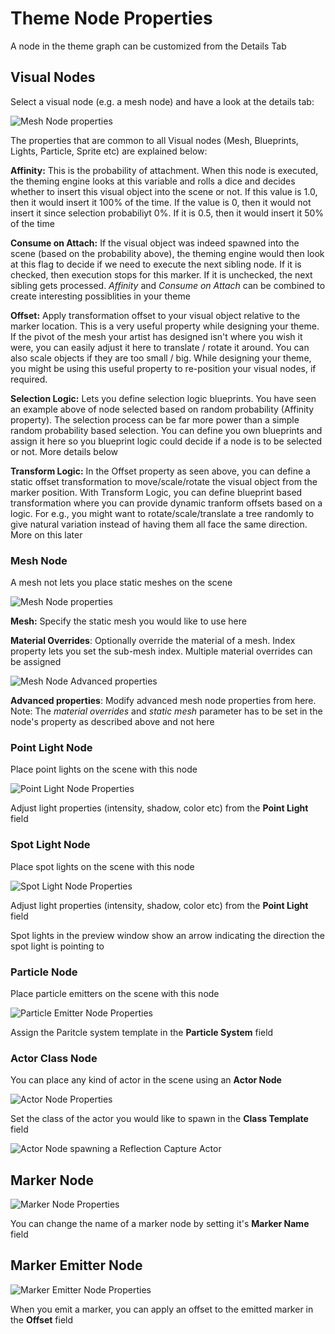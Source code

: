 Theme Node Properties
=====================

A node in the theme graph can be customized from the Details Tab

Visual Nodes
------------
Select a visual node (e.g. a mesh node) and have a look at the details tab:

![Mesh Node properties](../assets/images/mesh_node_properties.png)

The properties that are common to all Visual nodes (Mesh, Blueprints, Lights, Particle, Sprite etc) are explained below:

**Affinity:**  This is the probability of attachment.  When this node is executed, the theming engine looks at this variable and rolls a dice and decides whether to insert this visual object into the scene or not.  If this value is 1.0, then it would insert it 100% of the time.  If the value is 0, then it would not insert it since selection probabiliyt 0%.  If it is 0.5, then it would insert it 50% of the time

**Consume on Attach:** If the visual object was indeed spawned into the scene (based on the probability above), the theming engine would then look at this flag to decide if we need to execute the next sibling node.  If it is checked, then execution stops for this marker.  If it is unchecked, the next sibling gets processed.  *Affinity* and *Consume on Attach* can be combined to create interesting possiblities in your theme

**Offset:** Apply transformation offset to your visual object relative to the marker location.  This is a very useful property while designing your theme.   If the pivot of the mesh your artist has designed isn't where you wish it were, you can easily adjust it here to translate / rotate it around.  You can also scale objects if they are too small / big.  While designing your theme, you might be using this useful property to re-position your visual nodes, if required.

**Selection Logic:** Lets you define selection logic blueprints.  You have seen an example above of node selected based on random probability (Affinity property).   The selection process can be far more power than a simple random probability based selection.  You can define you own blueprints and assign it here so you blueprint logic could decide if a node is to be selected or not.  More details below

**Transform Logic:** In the Offset property as seen above, you can define a static offset transformation to move/scale/rotate the visual object from the marker position.  With Transform Logic, you can define blueprint based transformation where you can provide dynamic tranform offsets based on a logic.  For e.g., you might want to rotate/scale/translate a tree randomly to give natural variation instead of having them all face the same direction.  More on this later

### Mesh Node
A mesh not lets you place static meshes on the scene

![Mesh Node properties](../assets/images/node_prop_mesh.png)

**Mesh:** Specify the static mesh you would like to use here

**Material Overrides**: Optionally override the material of a mesh. Index property lets you set the sub-mesh index.  Multiple material overrides can be assigned

![Mesh Node Advanced properties](../assets/images/node_prop_mesh2.png)

**Advanced properties**: Modify advanced mesh node properties from here.  Note: The *material overrides* and *static mesh* parameter has to be set in the node's property as described above and not here


### Point Light Node

Place point lights on the scene with this node

![Point Light Node Properties](../assets/images/node_prop_pointlight.png)

Adjust light properties (intensity, shadow, color etc) from the **Point Light** field


### Spot Light Node

Place spot lights on the scene with this node

![Spot Light Node Properties](../assets/images/node_prop_spotlight.png)

Adjust light properties (intensity, shadow, color etc) from the **Point Light** field

Spot lights in the preview window show an arrow indicating the direction the spot light is pointing to

### Particle Node

Place particle emitters on the scene with this node

![Particle Emitter Node Properties](../assets/images/node_prop_particle.jpg)

Assign the Paritcle system template in the **Particle System** field


### Actor Class Node

You can place any kind of actor in the scene using an **Actor Node**

![Actor Node Properties](../assets/images/node_prop_actor1.png)

Set the class of the actor you would like to spawn in the **Class Template** field

![Actor Node spawning a Reflection Capture Actor](../assets/images/node_prop_actor2.png)


Marker Node
-----------

![Marker Node Properties](../assets/images/node_prop_marker.png)

You can change the name of a marker node by setting it's **Marker Name** field


Marker Emitter Node
-------------------

![Marker Emitter Node Properties](../assets/images/node_prop_marker_emitter.png)

When you emit a marker, you can apply an offset to the emitted marker in the **Offset** field

